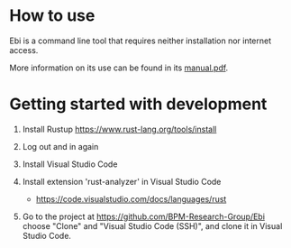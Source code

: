 # How to use

Ebi is a command line tool that requires neither installation nor internet access.

More information on its use can be found in its [manual.pdf](https://git.rwth-aachen.de/rwth-bpm/rustlibrary/-/raw/main/build/nightly/manual.pdf?ref_type=heads&inline=true).

# Getting started with development

1. Install Rustup
    https://www.rust-lang.org/tools/install

1. Log out and in again

1. Install Visual Studio Code

1. Install extension 'rust-analyzer' in Visual Studio Code
    - https://code.visualstudio.com/docs/languages/rust

1. Go to the project at https://github.com/BPM-Research-Group/Ebi choose "Clone" and "Visual Studio Code (SSH)", and clone it in Visual Studio Code.